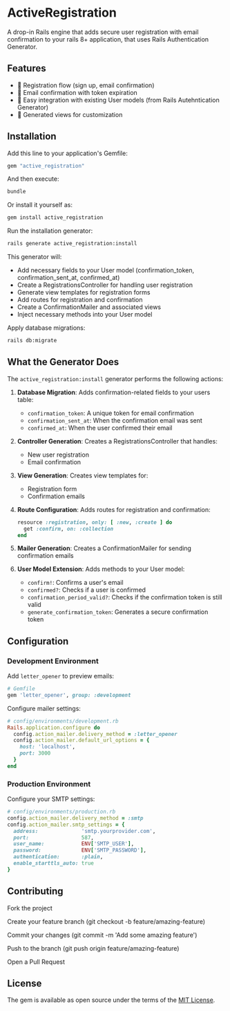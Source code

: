 # ActiveRegistration

A drop-in Rails engine that adds secure user registration with email confirmation to your rails 8+ application, that uses Rails Authentication Generator.

## Features

- 🚀 Registration flow (sign up, email confirmation)
- 📧 Email confirmation with token expiration
- 🧩 Easy integration with existing User models (from Rails Autehntication Generator)
- 🎨 Generated views for customization

## Installation

Add this line to your application's Gemfile:

```ruby
gem "active_registration"
```

And then execute:

```bash
bundle
```

Or install it yourself as:

```bash
gem install active_registration
```

Run the installation generator:

```bash
rails generate active_registration:install
```
This generator will:
- Add necessary fields to your User model (confirmation_token, confirmation_sent_at, confirmed_at)
- Create a RegistrationsController for handling user registration
- Generate view templates for registration forms
- Add routes for registration and confirmation
- Create a ConfirmationMailer and associated views
- Inject necessary methods into your User model

Apply database migrations:
```bash
rails db:migrate
```
## What the Generator Does

The `active_registration:install` generator performs the following actions:

1. **Database Migration**: Adds confirmation-related fields to your users table:
   - `confirmation_token`: A unique token for email confirmation
   - `confirmation_sent_at`: When the confirmation email was sent
   - `confirmed_at`: When the user confirmed their email

2. **Controller Generation**: Creates a RegistrationsController that handles:
   - New user registration
   - Email confirmation

3. **View Generation**: Creates view templates for:
   - Registration form
   - Confirmation emails

4. **Route Configuration**: Adds routes for registration and confirmation:
   ```ruby
   resource :registration, only: [ :new, :create ] do
     get :confirm, on: :collection
   end
   ```

5. **Mailer Generation**: Creates a ConfirmationMailer for sending confirmation emails

6. **User Model Extension**: Adds methods to your User model:
   - `confirm!`: Confirms a user's email
   - `confirmed?`: Checks if a user is confirmed
   - `confirmation_period_valid?`: Checks if the confirmation token is still valid
   - `generate_confirmation_token`: Generates a secure confirmation token

## Configuration
### Development Environment

Add `letter_opener` to preview emails:

```ruby
# Gemfile
gem 'letter_opener', group: :development
```

Configure mailer settings:
```ruby
# config/environments/development.rb
Rails.application.configure do
  config.action_mailer.delivery_method = :letter_opener
  config.action_mailer.default_url_options = { 
    host: 'localhost', 
    port: 3000 
  }
end
```

### Production Environment

Configure your SMTP settings:

```ruby
# config/environments/production.rb
config.action_mailer.delivery_method = :smtp
config.action_mailer.smtp_settings = {
  address:              'smtp.yourprovider.com',
  port:                 587,
  user_name:            ENV['SMTP_USER'],
  password:             ENV['SMTP_PASSWORD'],
  authentication:       :plain,
  enable_starttls_auto: true
}
```

## Contributing
Fork the project

Create your feature branch (git checkout -b feature/amazing-feature)

Commit your changes (git commit -m 'Add some amazing feature')

Push to the branch (git push origin feature/amazing-feature)

Open a Pull Request

## License

The gem is available as open source under the terms of the [MIT License](https://opensource.org/licenses/MIT).
